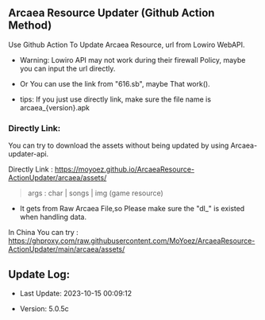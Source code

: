 ## Arcaea Resource Updater (Github Action Method)

Use Github Action To Update Arcaea Resource, url from Lowiro WebAPI.

* Warning: Lowiro API may not work during their firewall Policy, maybe you can input the url directly.

* Or You can use the link from "616.sb", maybe That work().

* tips: If you just use directly link, make sure the file name is arcaea_{version}.apk

### Directly Link:

You can try to download the assets without being updated by using Arcaea-updater-api.

Directly Link : https://moyoez.github.io/ArcaeaResource-ActionUpdater/arcaea/assets/

> args : char | songs | img (game resource)

* It gets from Raw Arcaea File,so Please make sure the "dl_" is existed when handling data. 

In China You can try : https://ghproxy.com/raw.githubusercontent.com/MoYoez/ArcaeaResource-ActionUpdater/main/arcaea/assets/


## Update Log:


* Last Update: 2023-10-15 00:09:12

* Version: 5.0.5c